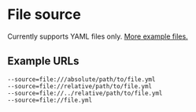 # File source

Currently supports YAML files only. 
[More example files.](https://github.com/mattes/fugu/tree/v1/examples)

## Example URLs

```
--source=file:///absolute/path/to/file.yml
--source=file://relative/path/to/file.yml
--source=file://../relative/path/to/file.yml
--source=file://file.yml
```